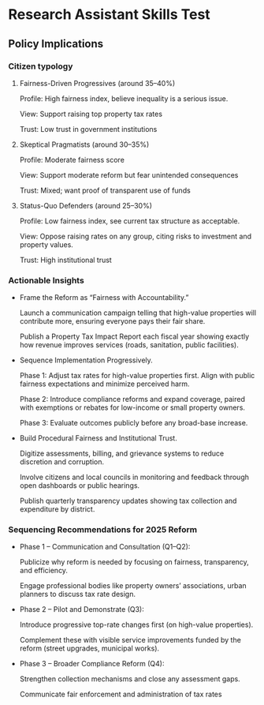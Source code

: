 # Research Assistant Skills Test

## Policy Implications

### Citizen typology

1. Fairness-Driven Progressives (around 35–40%)

    Profile: High fairness index, believe inequality is a serious issue.

    View: Support raising top property tax rates

    Trust: Low trust in government institutions


2. Skeptical Pragmatists (around 30–35%)

    Profile: Moderate fairness score

    View: Support moderate reform but fear unintended consequences

    Trust: Mixed; want proof of transparent use of funds

3. Status-Quo Defenders (around 25–30%)

    Profile: Low fairness index, see current tax structure as acceptable.

    View: Oppose raising rates on any group, citing risks to investment and property values.

    Trust: High institutional trust

### Actionable Insights

* Frame the Reform as “Fairness with Accountability.”

    Launch a communication campaign telling that high-value properties will contribute more, ensuring everyone pays their fair share.

    Publish a Property Tax Impact Report each fiscal year showing exactly how revenue improves services (roads, sanitation, public facilities).

* Sequence Implementation Progressively.

    Phase 1: Adjust tax rates for high-value properties first. Align with public fairness expectations and minimize perceived harm.

    Phase 2: Introduce compliance reforms and expand coverage, paired with exemptions or rebates for low-income or small property owners.

    Phase 3: Evaluate outcomes publicly before any broad-base increase.

* Build Procedural Fairness and Institutional Trust.

    Digitize assessments, billing, and grievance systems to reduce discretion and corruption.

    Involve citizens and local councils in monitoring and feedback through open dashboards or public hearings.

    Publish quarterly transparency updates showing tax collection and expenditure by district.

### Sequencing Recommendations for 2025 Reform

* Phase 1 – Communication and Consultation (Q1–Q2):

    Publicize why reform is needed by focusing on fairness, transparency, and efficiency.

    Engage professional bodies like property owners’ associations, urban planners to discuss tax rate design.

* Phase 2 – Pilot and Demonstrate (Q3):

    Introduce progressive top-rate changes first (on high-value properties).

    Complement these with visible service improvements funded by the reform (street upgrades, municipal works).

* Phase 3 – Broader Compliance Reform (Q4):

    Strengthen collection mechanisms and close any assessment gaps.

    Communicate fair enforcement and administration of tax rates
    
